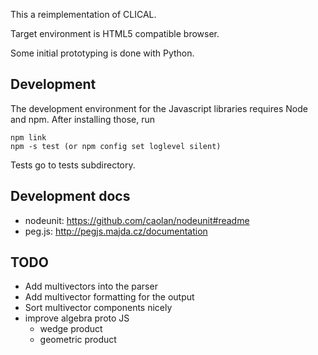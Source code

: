 This a reimplementation of CLICAL.

Target environment is HTML5 compatible browser.

Some initial prototyping is done with Python.

Development
-----------

The development environment for the Javascript libraries requires Node and
npm. After installing those, run

    npm link
    npm -s test (or npm config set loglevel silent)

Tests go to tests subdirectory.

Development docs
----------------

- nodeunit: https://github.com/caolan/nodeunit#readme
- peg.js: http://pegjs.majda.cz/documentation

TODO
----

- Add multivectors into the parser
- Add multivector formatting for the output
- Sort multivector components nicely
- improve algebra proto JS
  - wedge product
  - geometric product
